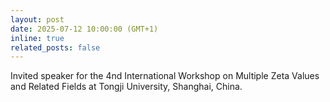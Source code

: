 ```yaml
---
layout: post
date: 2025-07-12 10:00:00 (GMT+1)
inline: true
related_posts: false
---
```


Invited speaker for the 4nd International Workshop on Multiple Zeta Values and Related Fields at Tongji University, Shanghai, China.
